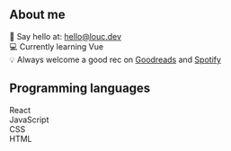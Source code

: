 ## About me

👋 Say hello at: hello@louc.dev <br />
💻 Currently learning Vue  <br />
💡 Always welcome a good rec on <a href="https://www.goodreads.com/user/show/8620918-louise" target="_blank">Goodreads</a> and <a href="https://open.spotify.com/user/chingheirocks" target="_blank">Spotify</a>

## Programming languages

React <br />
JavaScript <br />
CSS <br />
HTML <br /> 
